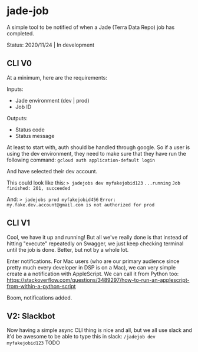 # jade-job
A simple tool to be notified of when a Jade (Terra Data Repo) job has completed.

Status: 2020/11/24 | In development

## CLI V0
At a minimum, here are the requirements:

Inputs:
- Jade environment (dev | prod)
- Job ID

Outputs:
- Status code
- Status message

At least to start with, auth should be handled through google. So if a user is using the dev environment, they need to make sure that they have run the following command:
`gcloud auth application-default login`

And have selected their dev account.

This could look like this:
`> jadejobs dev myfakejobid123`
`...running`
`Job finished: 201, succeeded`

And:
`> jadejobs prod myfakejobid456`
`Error: my.fake.dev.account@gmail.com is not authorized for prod`

## CLI V1
Cool, we have it up and running! But all we've really done is that instead of hitting "execute" repeatedly on Swagger, we just keep checking terminal until the job is done. Better, but not by a whole lot.

Enter notifications. For Mac users (who are our primary audience since pretty much every developer in DSP is on a Mac), we can very simple create a a notification with AppleScript. We can call it from Python too: https://stackoverflow.com/questions/3489297/how-to-run-an-applescript-from-within-a-python-script

Boom, notifications added.

## V2: Slackbot
Now having a simple async CLI thing is nice and all, but we all use slack and it'd be awesome to be able to type this in slack:
`/jadejob dev myfakejobid123`
TODO
